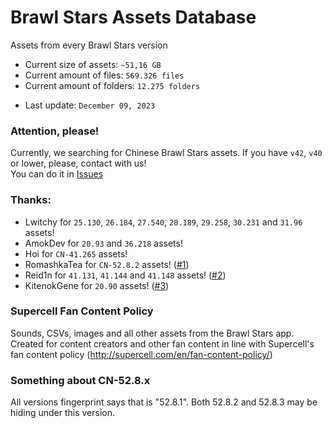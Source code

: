 # Brawl Stars Assets Database
Assets from every Brawl Stars version

* Current size of assets: `~51,16 GB`
* Current amount of files: `569.326 files` 
* Current amount of folders: `12.275 folders` 
<!--
holy shit why so many
-->
* Last update: `December 09, 2023`

### Attention, please!
Currently, we searching for Chinese Brawl Stars assets. If you have `v42`, `v40` or lower, please, contact with us!<br>
You can do it in [Issues](https://github.com/tailsjs/brawl-stars-assets/issues/)

### Thanks:
* Lwitchy for `25.130`, `26.184`, `27.540`, `28.189`, `29.258`, `30.231` and `31.96` assets!
* AmokDev for `20.93` and `36.218` assets!
* Hoi for `CN-41.265` assets!
* RomashkaTea for `CN-52.8.2` assets! ([#1](https://github.com/tailsjs/brawl-stars-assets/issues/1))
* Reid1n for `41.131`, `41.144` and `41.148` assets! ([#2](https://github.com/tailsjs/brawl-stars-assets/issues/2))
* KitenokGene for `20.90` assets! ([#3](https://github.com/tailsjs/brawl-stars-assets/issues/3))

### Supercell Fan Content Policy
Sounds, CSVs, images and all other assets from the Brawl Stars app. Created for content creators and other fan content in line with Supercell's fan content policy (http://supercell.com/en/fan-content-policy/)

### Something about CN-52.8.x
All versions fingerprint says that is "52.8.1". Both 52.8.2 and 52.8.3 may be hiding under this version. 
